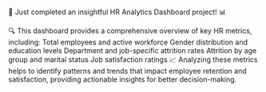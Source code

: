 🚀 Just completed an insightful HR Analytics Dashboard project! 📊

🔍 This dashboard provides a comprehensive overview of key HR metrics, including:
                                                                                 Total employees and active workforce
                                                                                 Gender distribution and education levels
                                                                                 Department and job-specific attrition rates
                                                                                 Attrition by age group and marital status
                                                                                 Job satisfaction ratings
📈 Analyzing these metrics helps to identify patterns and trends that impact employee retention and satisfaction, providing actionable insights for better decision-making.


